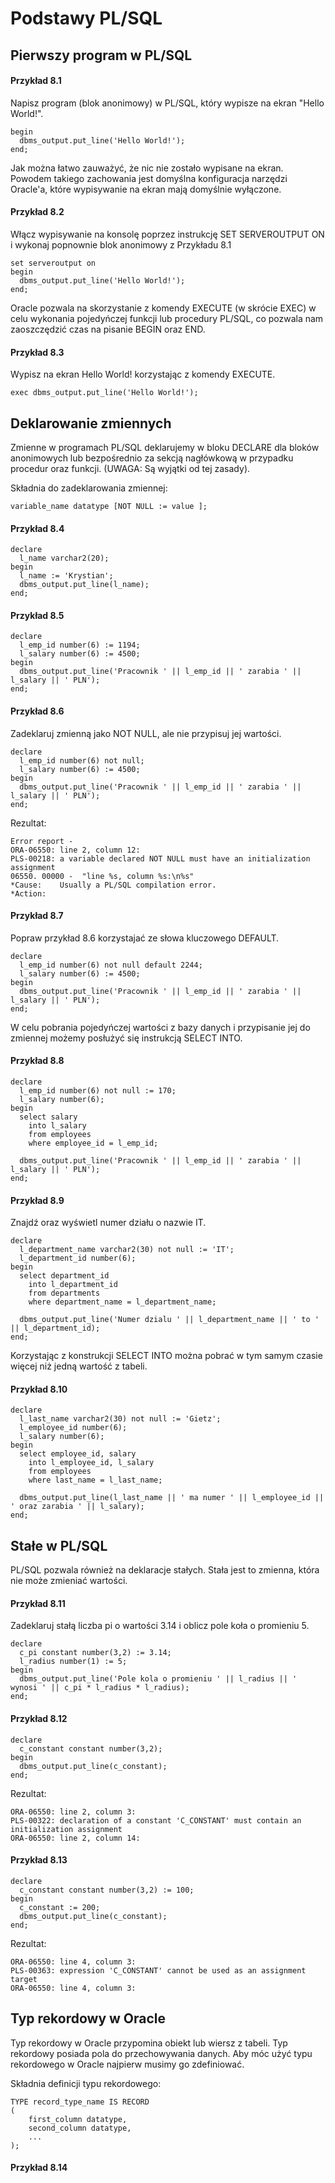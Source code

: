 # Podstawy PL/SQL

## Pierwszy program w PL/SQL

#### Przykład 8.1

Napisz program (blok anonimowy) w PL/SQL, który wypisze na ekran "Hello World!".

```
begin
  dbms_output.put_line('Hello World!');
end;
```

Jak można łatwo zauważyć, że nic nie zostało wypisane na ekran. Powodem takiego zachowania jest domyślna konfiguracja narzędzi Oracle'a, które wypisywanie na ekran mają domyślnie wyłączone.

#### Przykład 8.2

Włącz wypisywanie na konsolę poprzez instrukcję SET SERVEROUTPUT ON i wykonaj popnownie blok anonimowy z Przykładu 8.1

```
set serveroutput on
begin
  dbms_output.put_line('Hello World!');
end;
```

Oracle pozwala na skorzystanie z komendy EXECUTE (w skrócie EXEC) w celu wykonania pojedyńczej funkcji lub procedury PL/SQL, co pozwala nam zaoszczędzić czas na pisanie BEGIN oraz END.

#### Przykład 8.3

Wypisz na ekran Hello World! korzystając z komendy EXECUTE.

```
exec dbms_output.put_line('Hello World!');
```

## Deklarowanie zmiennych

Zmienne w programach PL/SQL deklarujemy w bloku DECLARE dla bloków anonimowych lub bezpośrednio za sekcją nagłówkową w przypadku procedur oraz funkcji. (UWAGA: Są wyjątki od tej zasady).

Składnia do zadeklarowania zmiennej:

```
variable_name datatype [NOT NULL := value ]; 
```

#### Przykład 8.4

```
declare 
  l_name varchar2(20);
begin
  l_name := 'Krystian';
  dbms_output.put_line(l_name);
end;
```


#### Przykład 8.5

```
declare 
  l_emp_id number(6) := 1194;
  l_salary number(6) := 4500;
begin
  dbms_output.put_line('Pracownik ' || l_emp_id || ' zarabia ' || l_salary || ' PLN');
end;
```

#### Przykład 8.6

Zadeklaruj zmienną jako NOT NULL, ale nie przypisuj jej wartości.

```
declare 
  l_emp_id number(6) not null;
  l_salary number(6) := 4500;
begin
  dbms_output.put_line('Pracownik ' || l_emp_id || ' zarabia ' || l_salary || ' PLN');
end;
```

Rezultat:

```
Error report -
ORA-06550: line 2, column 12:
PLS-00218: a variable declared NOT NULL must have an initialization assignment
06550. 00000 -  "line %s, column %s:\n%s"
*Cause:    Usually a PL/SQL compilation error.
*Action:
```

#### Przykład 8.7

Popraw przykład 8.6 korzystajać ze słowa kluczowego DEFAULT.

```
declare 
  l_emp_id number(6) not null default 2244;
  l_salary number(6) := 4500;
begin
  dbms_output.put_line('Pracownik ' || l_emp_id || ' zarabia ' || l_salary || ' PLN');
end;
```

W celu pobrania pojedyńczej wartości z bazy danych i przypisanie jej do zmiennej możemy posłużyć się instrukcją SELECT INTO.

#### Przykład 8.8

```
declare 
  l_emp_id number(6) not null := 170;
  l_salary number(6);
begin
  select salary
    into l_salary
    from employees
    where employee_id = l_emp_id;
    
  dbms_output.put_line('Pracownik ' || l_emp_id || ' zarabia ' || l_salary || ' PLN');
end;
```

#### Przykład 8.9

Znajdź oraz wyświetl numer działu o nazwie IT.

```
declare 
  l_department_name varchar2(30) not null := 'IT';
  l_department_id number(6);
begin
  select department_id
    into l_department_id
    from departments
    where department_name = l_department_name;
    
  dbms_output.put_line('Numer dzialu ' || l_department_name || ' to ' || l_department_id);
end;
```

Korzystając z konstrukcji SELECT INTO  można pobrać w tym samym czasie więcej niż jedną wartość z tabeli.

#### Przykład 8.10

```
declare 
  l_last_name varchar2(30) not null := 'Gietz';
  l_employee_id number(6);
  l_salary number(6);
begin
  select employee_id, salary
    into l_employee_id, l_salary
    from employees
    where last_name = l_last_name;
    
  dbms_output.put_line(l_last_name || ' ma numer ' || l_employee_id || ' oraz zarabia ' || l_salary);
end;
```

## Stałe w PL/SQL

PL/SQL pozwala również na deklaracje stałych. Stała jest to zmienna, która nie może zmieniać wartości.

#### Przykład 8.11

Zadeklaruj stałą liczba pi o wartości 3.14 i oblicz pole koła o promieniu 5.

```
declare
  c_pi constant number(3,2) := 3.14;
  l_radius number(1) := 5;
begin
  dbms_output.put_line('Pole kola o promieniu ' || l_radius || ' wynosi ' || c_pi * l_radius * l_radius);
end;
```

#### Przykład 8.12

```
declare
  c_constant constant number(3,2);
begin
  dbms_output.put_line(c_constant);
end;
```

Rezultat:

```
ORA-06550: line 2, column 3:
PLS-00322: declaration of a constant 'C_CONSTANT' must contain an initialization assignment
ORA-06550: line 2, column 14:
```

#### Przykład 8.13

```
declare
  c_constant constant number(3,2) := 100;
begin
  c_constant := 200;
  dbms_output.put_line(c_constant);
end;
```

Rezultat:

```
ORA-06550: line 4, column 3:
PLS-00363: expression 'C_CONSTANT' cannot be used as an assignment target
ORA-06550: line 4, column 3:
```

## Typ rekordowy w Oracle

Typ rekordowy w Oracle przypomina obiekt lub wiersz z tabeli. Typ rekordowy posiada pola do przechowywania danych. Aby móc użyć typu rekordowego w Oracle najpierw musimy go zdefiniować.

Składnia definicji typu rekordowego:

```
TYPE record_type_name IS RECORD
(
    first_column datatype,
    second_column datatype,
    ...
);
```

#### Przykład 8.14

